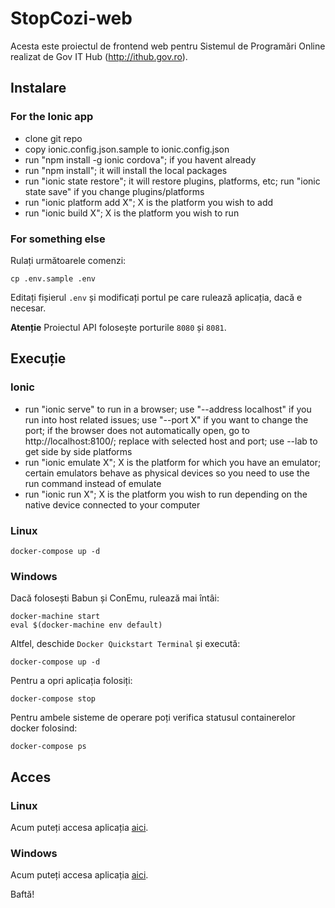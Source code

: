 # StopCozi-web

Acesta este proiectul de frontend web pentru Sistemul de Programări Online realizat de Gov IT Hub (http://ithub.gov.ro).

## Instalare

### For the Ionic app
- clone git repo
- copy ionic.config.json.sample to ionic.config.json
- run "npm install -g ionic cordova"; if you havent already
- run "npm install"; it will install the local packages
- run "ionic state restore"; it will restore plugins, platforms, etc; run "ionic state save" if you change plugins/platforms
- run "ionic platform add X"; X is the platform you wish to add
- run "ionic build X"; X is the platform you wish to run

### For something else
Rulați următoarele comenzi:

```
cp .env.sample .env
```

Editați fișierul `.env` și modificați portul pe care rulează aplicația, dacă e necesar.

**Atenție** Proiectul API folosește porturile `8080` și `8081`.

## Execuție
### Ionic
- run "ionic serve" to run in a browser; use "--address localhost" if you run into host related issues; use "--port X" if you want to change the port; if the browser does not automatically open, go to http://localhost:8100/; replace with selected host and port; use --lab to get side by side platforms
- run "ionic emulate X"; X is the platform for which you have an emulator; certain emulators behave as physical devices so you need to use the run command instead of emulate
- run "ionic run X"; X is the platform you wish to run depending on the native device connected to your computer

### Linux

```
docker-compose up -d
```

### Windows

Dacă folosești Babun și ConEmu, rulează mai întâi:

```
docker-machine start
eval $(docker-machine env default)
```

Altfel, deschide `Docker Quickstart Terminal` și execută:

```
docker-compose up -d
```

Pentru a opri aplicația folosiți:

```
docker-compose stop
```

Pentru ambele sisteme de operare poți verifica statusul containerelor docker folosind:

```
docker-compose ps
```

## Acces

### Linux

Acum puteți accesa aplicația [aici](http://localhost:8082).

### Windows

Acum puteți accesa aplicația [aici](http://192.168.99.100:8082).

Baftă!